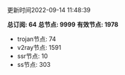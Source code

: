更新时间2022-09-14 11:48:39

**总订阅: 64**
**总节点: 9999**
**有效节点: 1978**
- trojan节点: 74
- v2ray节点: 1591
- ssr节点: 10
- ss节点: 303
